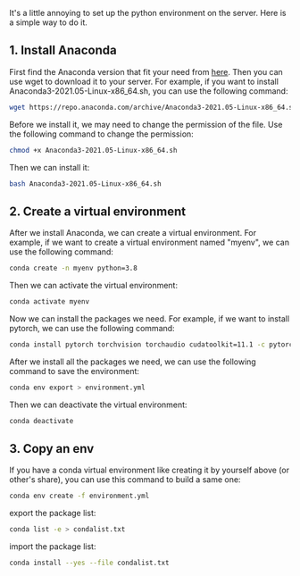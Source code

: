 It's a little annoying to set up the python environment on the server. Here is a simple way to do it.

## 1. Install Anaconda
First find the Anaconda version that fit your need from [here](https://repo.anaconda.com/archive/). Then you can use wget to download it to your server. For example, if you want to install Anaconda3-2021.05-Linux-x86_64.sh, you can use the following command:
```bash
wget https://repo.anaconda.com/archive/Anaconda3-2021.05-Linux-x86_64.sh
```
Before we install it, we may need to change the permission of the file. Use the following command to change the permission:
```bash
chmod +x Anaconda3-2021.05-Linux-x86_64.sh
```
Then we can install it:
```bash
bash Anaconda3-2021.05-Linux-x86_64.sh
```


## 2. Create a virtual environment
After we install Anaconda, we can create a virtual environment. For example, if we want to create a virtual environment named "myenv", we can use the following command:
```bash
conda create -n myenv python=3.8
```
Then we can activate the virtual environment:
```bash
conda activate myenv
```
Now we can install the packages we need. For example, if we want to install pytorch, we can use the following command:
```bash
conda install pytorch torchvision torchaudio cudatoolkit=11.1 -c pytorch -c conda-forge
```
After we install all the packages we need, we can use the following command to save the environment:
```bash
conda env export > environment.yml
```
Then we can deactivate the virtual environment:
```bash
conda deactivate
```

## 3. Copy an env 

If you have a conda virtual environment like creating it by yourself above (or other's share), you can use this command to build a same one:

```bash
conda env create -f environment.yml
```

export the package list:

```bash
conda list -e > condalist.txt
```

import the package list:

```bash
conda install --yes --file condalist.txt
```

